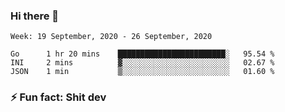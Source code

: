 ### Hi there 👋
<!--START_SECTION:waka-->
```text
Week: 19 September, 2020 - 26 September, 2020

Go      1 hr 20 mins    ████████████████████████░   95.54 % 
INI     2 mins          ▓░░░░░░░░░░░░░░░░░░░░░░░░   02.67 % 
JSON    1 min           ▒░░░░░░░░░░░░░░░░░░░░░░░░   01.60 % 
```
<!--END_SECTION:waka-->
<!--
**TG4LAaron/TG4LAaron** is a ✨ _special_ ✨ repository because its `README.md` (this file) appears on your GitHub profile.

Here are some ideas to get you started:

- 🔭 I’m currently working on ...
- 🌱 I’m currently learning ...
- 👯 I’m looking to collaborate on ...
- 🤔 I’m looking for help with ...
- 💬 Ask me about ...
- 📫 How to reach me: ...
- 😄 Pronouns: ...
- ⚡ Fun fact: ...
-->
### ⚡ Fun fact: Shit dev
